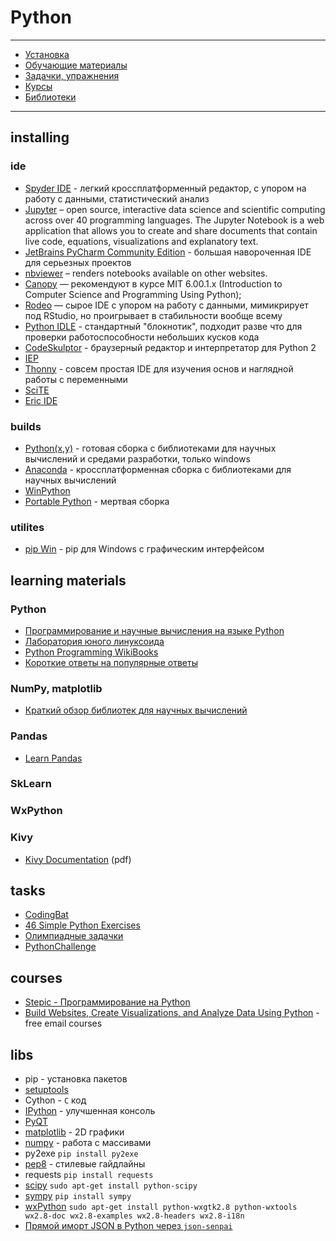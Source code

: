 # Python

------------

- [Установка](#installing)
- [Обучающие материалы](#learning-materials)
- [Задачки, упражнения](#tasks)
- [Курсы](#courses)
- [Библиотеки](#libs)

------------


## installing
### ide
- [Spyder IDE](https://github.com/spyder-ide) - легкий кроссплатформенный редактор, с упором на работу с данными, статистический анализ
- [Jupyter](http://jupyter.org) – open source, interactive data science and scientific computing across over 40 programming languages. The Jupyter Notebook is a web application that allows you to create and share documents that contain live code, equations, visualizations and explanatory text.
- [JetBrains PyCharm Community Edition](http://www.jetbrains.com/pycharm/) - большая навороченная IDE для серьезных проектов
- [nbviewer](http://nbviewer.jupyter.org) – renders notebooks available on other websites.
- [Canopy](https://store.enthought.com/downloads/#default) — рекомендуют в курсе MIT 6.00.1.x (Introduction to Computer Science and Programming Using Python);
- [Rodeo](http://blog.yhat.com/posts/introducing-rodeo.html) — сырое IDE с упором на работу с данными, мимикрирует под RStudio, но проигрывает в стабильности вообще всему
- [Python IDLE](https://www.python.org/downloads/) - стандартный "блокнотик", подходит разве что для проверки работоспособности небольших кусков кода
- [CodeSkulptor](http://www.codeskulptor.org/) - браузерный редактор и интерпретатор для Python 2
- [IEP](http://www.iep-project.org/index.html)
- [Thonny](http://thonny.cs.ut.ee/) - совсем простая IDE для изучения основ и наглядной работы с переменными
- [SciTE](http://www.scintilla.org/SciTE.html)
- [Eric IDE](http://eric-ide.python-projects.org/)

### builds
- [Python(x,y)](https://code.google.com/p/pythonxy/) - готовая сборка с библиотеками для научных вычислений и средами разработки, только windows
- [Anaconda](https://store.continuum.io/cshop/anaconda/) - кроссплатформенная сборка с библиотеками для научных вычислений
- [WinPython](https://sourceforge.net/projects/winpython/?source=directory)
- [Portable Python](http://portablepython.com/) - мертвая сборка


### utilites
- [pip Win](https://sites.google.com/site/pydatalog/python/pip-for-windows) - pip для Windows с графическим интерфейсом

## learning materials

### Python
- [Программирование и научные вычисления на языке Python](https://ru.wikiversity.org/wiki/%D0%9F%D1%80%D0%BE%D0%B3%D1%80%D0%B0%D0%BC%D0%BC%D0%B8%D1%80%D0%BE%D0%B2%D0%B0%D0%BD%D0%B8%D0%B5_%D0%B8_%D0%BD%D0%B0%D1%83%D1%87%D0%BD%D1%8B%D0%B5_%D0%B2%D1%8B%D1%87%D0%B8%D1%81%D0%BB%D0%B5%D0%BD%D0%B8%D1%8F_%D0%BD%D0%B0_%D1%8F%D0%B7%D1%8B%D0%BA%D0%B5_Python)
- [Лаборатория юного линуксоида](http://younglinux.info/)
- [Python Programming WikiBooks](https://en.wikibooks.org/wiki/Python_Programming)
- [Короткие ответы на популярные ответы](http://tproger.ru/digest/python-whys/)

### NumPy, matplotlib
- [Краткий обзор библиотек для научных вычислений](http://jenyay.net/Programming/PyMath)

### Pandas
- [Learn Pandas](https://bitbucket.org/hrojas/learn-pandas)

### SkLearn

### WxPython

### Kivy
- [Kivy Documentation](https://kivy.org/docs/pdf/Kivy-latest.pdf) (pdf)

## tasks

- [CodingBat](http://codingbat.com/python)
- [46 Simple Python Exercises](http://www.ling.gu.se/~lager/python_exercises.html)
- [Олимпиадные задачки](http://acmp.ru/index.asp?main=tasks)
- [PythonChallenge](http://www.pythonchallenge.com/)

## courses
- [Stepic - Программирование на Python](https://stepic.org/course/%D0%9F%D1%80%D0%BE%D0%B3%D1%80%D0%B0%D0%BC%D0%BC%D0%B8%D1%80%D0%BE%D0%B2%D0%B0%D0%BD%D0%B8%D0%B5-%D0%BD%D0%B0-Python-67/)
- [Build Websites, Create Visualizations, and Analyze Data Using Python](http://www.hedaro.com/) - free email courses

## libs
- pip  - установка пакетов
- [setuptools](https://pypi.python.org/pypi/setuptools)
- Cython - `C` код
- [IPython](http://ipython.org/) - улучшенная консоль
- [PyQT](https://sourceforge.net/projects/pyqt/)
- [matplotlib](https://sourceforge.net/projects/matplotlib/) - 2D графики
- [numpy](https://sourceforge.net/projects/numpy) - работа с массивами
- py2exe ``` pip install py2exe ```
- [pep8](https://pypi.python.org/pypi/pep8/1.6.2) - стилевые гайдлайны
- requests  ``` pip install requests ```
- [scipy](https://sourceforge.net/projects/scipy/) ``` sudo apt-get install python-scipy ```
- [sympy](http://www.sympy.org/en/download.html) ``` pip install sympy ```
- [wxPython](http://www.wxpython.org/) ``` sudo apt-get install python-wxgtk2.8 python-wxtools wx2.8-doc wx2.8-examples wx2.8-headers wx2.8-i18n ```
- [Прямой иморт JSON в Python через `json-senpai`](http://tproger.ru/articles/json-sempai/)
